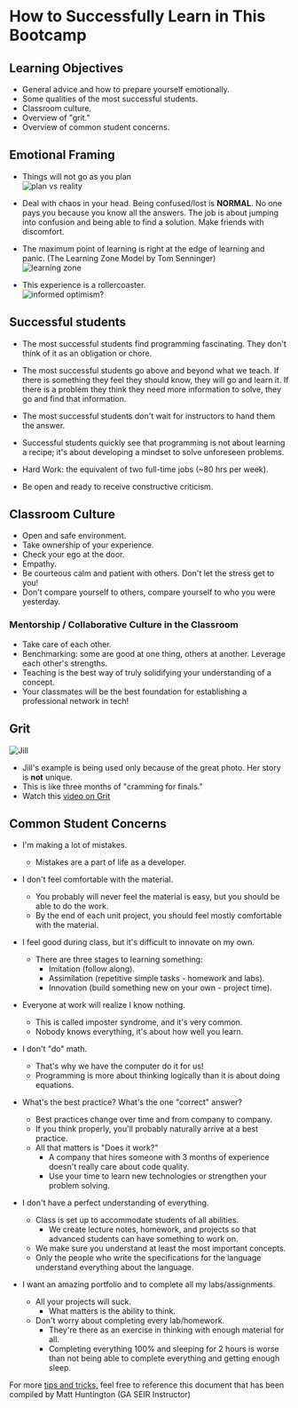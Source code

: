 # How to Successfully Learn in This Bootcamp

## Learning Objectives
- General advice and how to prepare yourself emotionally.
- Some qualities of the most successful students.
- Classroom culture.
- Overview of "grit."
- Overview of common student concerns.

## Emotional Framing

- Things will not go as you plan<br>
![plan vs reality](img/plan_vs_reality.png)

- Deal with chaos in your head. Being confused/lost is **NORMAL**. No one pays you because you know all the answers. The job is about jumping into confusion and being able to find a solution.  Make friends with discomfort.

- The maximum point of learning is right at the edge of learning and panic. (The Learning Zone Model by Tom Senninger)<br>
![learning zone](img/learning-zone.jpeg)

- This experience is a rollercoaster.<br>
![informed optimism?](img/informed-optimism.jpeg)

## Successful students

- The most successful students find programming fascinating. They don't think of it as an obligation or chore.

- The most successful students go above and beyond what we teach. If there is something they feel they should know, they will go and learn it. If there is a problem they think they need more information to solve, they go and find that information.

- The most successful students don't wait for instructors to hand them the answer.

-  Successful students quickly see that programming is not about learning a recipe; it's about developing a mindset to solve unforeseen problems.

- Hard Work: the equivalent of two full-time jobs (~80 hrs per week).

- Be open and ready to receive constructive criticism.

## Classroom Culture

- Open and safe environment.
- Take ownership of your experience.
- Check your ego at the door.
- Empathy.
- Be courteous calm and patient with others. Don't let the stress get to you!
- Don't compare yourself to others, compare yourself to who you were yesterday.

### Mentorship / Collaborative Culture in the Classroom

- Take care of each other.
- Benchmarking: some are good at one thing, others at another. Leverage each other's strengths.
- Teaching is the best way of truly solidifying your understanding of a concept.
- Your classmates will be the best foundation for establishing a professional network in tech!

## Grit
![Jill](img/jill.jpg)
- Jill's example is being used only because of the great photo. Her story is **not** unique.
- This is like three months of "cramming for finals."
- Watch this [video on Grit]( https://www.ted.com/talks/angela_lee_duckworth_the_key_to_success_grit?language=en)

## Common Student Concerns

- I'm making a lot of mistakes.
	- Mistakes are a part of life as a developer.

- I don't feel comfortable with the material.
	- You probably will never feel the material is easy, but you should be able to do the work.
	- By the end of each unit project, you should feel mostly comfortable with the material.

- I feel good during class, but it's difficult to innovate on my own.
	- There are three stages to learning something:
		- Imitation (follow along).
		- Assimilation (repetitive simple tasks - homework and labs).
		- Innovation (build something new on your own - project time).

- Everyone at work will realize I know nothing.
	- This is called imposter syndrome, and it's very common.
	- Nobody knows everything, it's about how well you learn.

- I don't "do" math.
	- That's why we have the computer do it for us!
	- Programming is more about thinking logically than it is about doing equations.

- What's the best practice? What's the one "correct" answer?
	- Best practices change over time and from company to company.
	- If you think properly, you'll probably naturally arrive at a best practice.
	- All that matters is "Does it work?"
		- A company that hires someone with 3 months of experience doesn't really care about code quality.
		- Use your time to learn new technologies or strengthen your problem solving.

- I don't have a perfect understanding of everything.
	- Class is set up to accommodate students of all abilities.
		- We create lecture notes, homework, and projects so that advanced students can have something to work on.
	- We make sure you understand at least the most important concepts.
	- Only the people who write the specifications for the language understand everything about the language.

- I want an amazing portfolio and to complete all my labs/assignments.
	- All your projects will suck.
		- What matters is the ability to think.
	- Don't worry about completing every lab/homework.
		- They're there as an exercise in thinking with enough material for all.
		- Completing everything 100% and sleeping for 2 hours is worse than not being able to complete everything and getting enough sleep.

For more [tips and tricks,](3.%20TIPS_AND_TRICKS.md) feel free to reference this document that has been compiled by Matt Huntington (GA SEIR Instructor)
